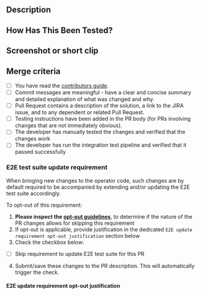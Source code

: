 <!--- 
Many thanks for submitting your Pull Request ❤️!

Please complete the following sections for a smooth review.
-->

## Description
<!--- Describe your changes in detail -->

<!--- Link your JIRA and related links here for reference. -->

## How Has This Been Tested?
<!--- Please describe in detail how you tested your changes. -->
<!--- Include details of your testing environment and the tests you ran to -->
<!--- see how your change affects other areas of the code, etc. -->

## Screenshot or short clip
<!--- If applicable, attach a screenshot or a short clip demonstrating the feature. -->

## Merge criteria
<!--- This PR will be merged by any repository approver when it meets all the points in the checklist -->
<!--- Go over all the following points, and put an `x` in all the boxes that apply. -->

- [ ] You have read the [contributors guide](https://github.com/opendatahub-io/opendatahub-operator/blob/incubation/CONTRIBUTING.md).
- [ ] Commit messages are meaningful - have a clear and concise summary and detailed explanation of what was changed and why.
- [ ] Pull Request contains a description of the solution, a link to the JIRA issue, and to any dependent or related Pull Request.
- [ ] Testing instructions have been added in the PR body (for PRs involving changes that are not immediately obvious).
- [ ] The developer has manually tested the changes and verified that the changes work
- [ ] The developer has run the integration test pipeline and verified that it passed successfully

### E2E test suite update requirement

When bringing new changes to the operator code, such changes are by default required to be accompanied by extending and/or updating the E2E test suite accordingly.

To opt-out of this requirement:
1. **Please inspect the [opt-out guidelines](https://github.com/opendatahub-io/opendatahub-operator/blob/main/docs/e2e-update-requirement-guidelines.md)**, to determine if the nature of the PR changes allows for skipping this requirement
2. If opt-out is applicable, provide justification in the dedicated `E2E update requirement opt-out justification` section below
3. Check the checkbox below:
- [ ] Skip requirement to update E2E test suite for this PR
4. Submit/save these changes to the PR description. This will automatically trigger the check.

#### E2E update requirement opt-out justification
<!--- If you checked the box above, please provide a short summary of reasons for opting-out of this requirement -->
<!--- This section can be left empty if you're not opting out of the E2E requirement -->
